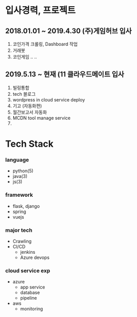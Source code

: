 # 입사경력, 프로젝트
## 2018.01.01 ~ 2019.4.30 (주)게임허브 입사
1. 코인가격 크롤링, Dashboard 작업
2. 거래봇
3. 코인게임
..
..

## 2019.5.13 ~ 현재 (11 클라우드메이트 입사
1. 빌링통합
2. tech 블로그
3. wordpress in cloud service deploy
4. 기고 (자동화편)
5. 월간보고서 자동화
6. MCDN tool manage service
7. 
 
# Tech Stack
### language
- python(5)
- java(3)
- js(3)
### framework
- flask, django
- spring
- vuejs
### major tech
- Crawling
- CI/CD
  - jenkins
  - Azure devops
### cloud service exp
- azure
  - app service
  - database
  - pipeline
- aws
  - monitoring
